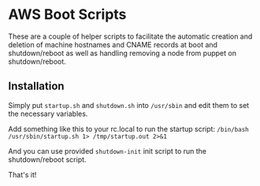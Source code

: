AWS Boot Scripts
================

These are a couple of helper scripts to facilitate the automatic creation and
deletion of machine hostnames and CNAME records at boot and shutdown/reboot as
well as handling removing a node from puppet on shutdown/reboot.

Installation
------------

Simply put `startup.sh` and `shutdown.sh` into `/usr/sbin` and edit them to
set the necessary variables.

Add something like this to your rc.local to run the startup script:
`/bin/bash /usr/sbin/startup.sh 1> /tmp/startup.out 2>&1`

And you can use provided `shutdown-init` init script to run the shutdown/reboot
script.

That's it!
